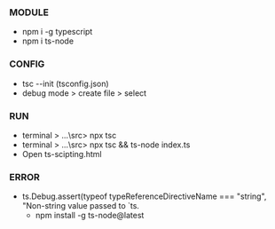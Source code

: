 ### MODULE
- npm i -g typescript
- npm i ts-node
### CONFIG
- tsc --init (tsconfig.json)
- debug mode > create file > select <node> 

### RUN
- terminal > ...\src> npx tsc
- terminal > ...\src> npx tsc && ts-node index.ts
- Open ts-scipting.html

### ERROR
- ts.Debug.assert(typeof typeReferenceDirectiveName === "string", "Non-string value passed to `ts.
    - npm install -g ts-node@latest